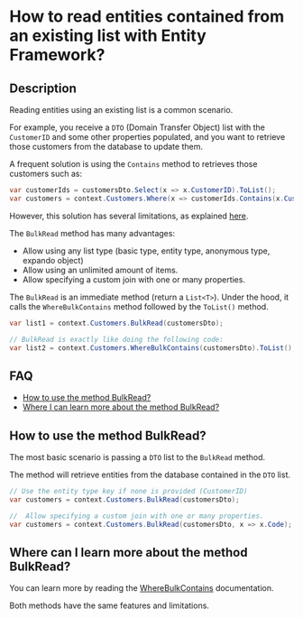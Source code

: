 # How to read entities contained from an existing list with Entity Framework?

## Description

Reading entities using an existing list is a common scenario.

For example, you receive a `DTO` (Domain Transfer Object) list with the `CustomerID` and some other properties populated, and you want to retrieve those customers from the database to update them.

A frequent solution is using the `Contains` method to retrieves those customers such as:

```csharp
var customerIds = customersDto.Select(x => x.CustomerID).ToList();
var customers = context.Customers.Where(x => customerIds.Contains(x.CustomerID)).ToList();
```

However, this solution has several limitations, as explained [here](/where-bulk-contains).

The `BulkRead` method has many advantages:
 - Allow using any list type (basic type, entity type, anonymous type, expando object)
 - Allow using an unlimited amount of items.
 - Allow specifying a custom join with one or many properties.

The `BulkRead` is an immediate method (return a `List<T>`). Under the hood, it calls the `WhereBulkContains` method followed by the `ToList()` method.

```csharp
var list1 = context.Customers.BulkRead(customersDto);

// BulkRead is exactly like doing the following code:
var list2 = context.Customers.WhereBulkContains(customersDto).ToList();
```

## FAQ

- [How to use the method BulkRead?](#how-to-use-the-method-bulkread)
- [Where I can learn more about the method BulkRead?](#where-can-i-learn-more-about-the-method-bulkread)

## How to use the method BulkRead?

The most basic scenario is passing a `DTO` list to the `BulkRead` method.

The method will retrieve entities from the database contained in the `DTO` list.

```csharp
// Use the entity type key if none is provided (CustomerID)
var customers = context.Customers.BulkRead(customersDto);

//  Allow specifying a custom join with one or many properties.
var customers = context.Customers.BulkRead(customersDto, x => x.Code);
```
## Where can I learn more about the method BulkRead?

You can learn more by reading the [WhereBulkContains](/where-bulk-contains) documentation.

Both methods have the same features and limitations.